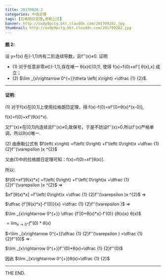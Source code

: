 ```yaml
---
title: 20170928.2
categories: 中值定理
tags: [拉格朗日定理,泰勒公式]
banner: http://ox0p9pctg.bkt.clouddn.com/201709282.jpg
thumbnail: http://ox0p9pctg.bkt.clouddn.com/201709282.jpg
---
```


#### 题 2:

设 y=f(x) 在(-1,1)内有二阶连续导数，且f''(x)≠0. 证明
- (1) 对于任意非零x∈(-1,1),存在唯一 θ(x)∈(0,1), 使得 f(x)=f(0)+xf'[ θ(x),x] 成立；
- (2) $\lim _{x\rightarrow 0^{+}}\theta \left( x\right) =\dfrac {1} {2}$.


<!--more-->

- - -

#### 证明:

(1) 对于f(x)在[0,1]上使用拉格朗日定理，得:f(x)-f(0)=xf'[0+θ(x)*(x-0)],

f(x)=f(0)+xf'(θ(x)*x).

又f''(x)≠在[0,1]内连续且f''(x)≠0,故保号，于是不妨设f''(x)>0.所以f'(x)严格单调，所以θ(x)唯一.

(2) 由泰勒公式有 $f\left( x\right) =f\left( 0\right) +f'\left( 0\right)x +\dfrac {1} {2}f''(\varepsilon )x ^{2}$

又由(1)中的拉格朗日定理可知：f(x)=f(0)+xf'[θ(x)].

所以:

$f(0)+xf'[θ(x)*x] =f\left( 0\right) +f'\left( 0\right)x +\dfrac {1} {2}f''(\varepsilon )x ^{2}$ =>

$xf'[θ(x)*x] =f'\left( 0\right)x +\dfrac {1} {2}f''(\varepsilon )x ^{2}$ =>

$\dfrac {f'[θ(x)*x]-f'(0)}{x} =\dfrac {1} {2}f''(\varepsilon )$ =>

$\lim _{x\rightarrow 0^{+}} \dfrac {f'[0+θ(x)*x]-f'(0)} {θ(x)x} θ(x)$

$=\lim _{x\rightarrow 0^{+}}f''(0)*θ(x)$

$=\lim _{x\rightarrow 0^{+}}\dfrac {1} {2}f''(\varepsilon ) =\dfrac {1} {2}f''(0)$ =>

$\lim _{x\rightarrow 0^{+}}f''(0)*θ(x)=\dfrac {1} {2}f''(0)$

因此 $\lim _{x\rightarrow 0^{+}}θ(x)=\dfrac {1} {2}$

- - -
THE END.
